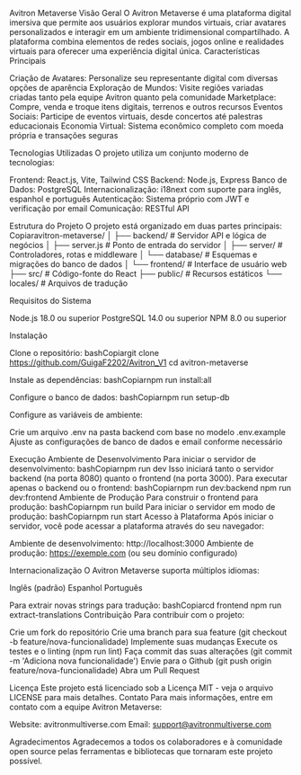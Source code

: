 Avitron Metaverse
Visão Geral
O Avitron Metaverse é uma plataforma digital imersiva que permite aos usuários explorar mundos virtuais, criar avatares personalizados e interagir em um ambiente tridimensional compartilhado. A plataforma combina elementos de redes sociais, jogos online e realidades virtuais para oferecer uma experiência digital única.
Características Principais

Criação de Avatares: Personalize seu representante digital com diversas opções de aparência
Exploração de Mundos: Visite regiões variadas criadas tanto pela equipe Avitron quanto pela comunidade
Marketplace: Compre, venda e troque itens digitais, terrenos e outros recursos
Eventos Sociais: Participe de eventos virtuais, desde concertos até palestras educacionais
Economia Virtual: Sistema econômico completo com moeda própria e transações seguras

Tecnologias Utilizadas
O projeto utiliza um conjunto moderno de tecnologias:

Frontend: React.js, Vite, Tailwind CSS
Backend: Node.js, Express
Banco de Dados: PostgreSQL
Internacionalização: i18next com suporte para inglês, espanhol e português
Autenticação: Sistema próprio com JWT e verificação por email
Comunicação: RESTful API

Estrutura do Projeto
O projeto está organizado em duas partes principais:
Copiaravitron-metaverse/
│
├── backend/           # Servidor API e lógica de negócios
│   ├── server.js      # Ponto de entrada do servidor
│   ├── server/        # Controladores, rotas e middleware
│   └── database/      # Esquemas e migrações do banco de dados
│
└── frontend/          # Interface de usuário web
    ├── src/           # Código-fonte do React
    ├── public/        # Recursos estáticos
    └── locales/       # Arquivos de tradução

Requisitos do Sistema

Node.js 18.0 ou superior
PostgreSQL 14.0 ou superior
NPM 8.0 ou superior

Instalação

Clone o repositório:
bashCopiargit clone https://github.com/GuigaF2202/Avitron_V1
cd avitron-metaverse

Instale as dependências:
bashCopiarnpm run install:all

Configure o banco de dados:
bashCopiarnpm run setup-db

Configure as variáveis de ambiente:

Crie um arquivo .env na pasta backend com base no modelo .env.example
Ajuste as configurações de banco de dados e email conforme necessário



Execução
Ambiente de Desenvolvimento
Para iniciar o servidor de desenvolvimento:
bashCopiarnpm run dev
Isso iniciará tanto o servidor backend (na porta 8080) quanto o frontend (na porta 3000).
Para executar apenas o backend ou o frontend:
bashCopiarnpm run dev:backend
npm run dev:frontend
Ambiente de Produção
Para construir o frontend para produção:
bashCopiarnpm run build
Para iniciar o servidor em modo de produção:
bashCopiarnpm run start
Acesso à Plataforma
Após iniciar o servidor, você pode acessar a plataforma através do seu navegador:

Ambiente de desenvolvimento: http://localhost:3000
Ambiente de produção: https://exemple.com (ou seu domínio configurado)

Internacionalização
O Avitron Metaverse suporta múltiplos idiomas:

Inglês (padrão)
Espanhol
Português

Para extrair novas strings para tradução:
bashCopiarcd frontend
npm run extract-translations
Contribuição
Para contribuir com o projeto:

Crie um fork do repositório
Crie uma branch para sua feature (git checkout -b feature/nova-funcionalidade)
Implemente suas mudanças
Execute os testes e o linting (npm run lint)
Faça commit das suas alterações (git commit -m 'Adiciona nova funcionalidade')
Envie para o Github (git push origin feature/nova-funcionalidade)
Abra um Pull Request

Licença
Este projeto está licenciado sob a Licença MIT - veja o arquivo LICENSE para mais detalhes.
Contato
Para mais informações, entre em contato com a equipe Avitron Metaverse:

Website: avitronmultiverse.com
Email: support@avitronmultiverse.com

Agradecimentos
Agradecemos a todos os colaboradores e à comunidade open source pelas ferramentas e bibliotecas que tornaram este projeto possível.